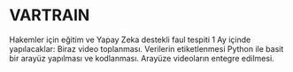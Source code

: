# VARTRAIN
Hakemler için eğitim ve Yapay Zeka destekli faul tespiti
1 Ay içinde yapılacaklar:
Biraz video toplanması.
Verilerin etiketlenmesi
Python ile basit bir arayüz yapılması ve kodlanması.
Arayüze videoların entegre edilmesi.

